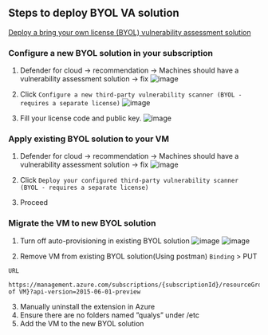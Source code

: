 ## Steps to deploy BYOL VA solution
[Deploy a bring your own license (BYOL) vulnerability assessment solution](https://learn.microsoft.com/en-us/azure/defender-for-cloud/deploy-vulnerability-assessment-byol-vm)

### Configure a new BYOL solution in your subscription
1. Defender for cloud -> recommendation -> Machines should have a vulnerability assessment solution -> fix
![image](https://user-images.githubusercontent.com/96930989/213363188-c2164819-4b1e-4ac3-8362-c21c0f00025a.png)

2. Click `Configure a new third-party vulnerability scanner (BYOL - requires a separate license)`
![image](https://user-images.githubusercontent.com/96930989/213363249-0c70bfe7-f470-432f-9457-46f7cacbd8c3.png)

3. Fill your license code and public key.
![image](https://user-images.githubusercontent.com/96930989/213363258-3e164de5-cb0a-46f1-95cb-03ccc3d90dc7.png)


### Apply existing BYOL solution to your VM
1. Defender for cloud -> recommendation -> Machines should have a vulnerability assessment solution -> fix
![image](https://user-images.githubusercontent.com/96930989/213402182-bfa3d63a-c330-4304-9000-cb2249601855.png)

2. Click `Deploy your configured third-party vulnerability scanner (BYOL - requires a separate license)`

3. Proceed


### Migrate the VM to new BYOL solution
1. Turn off auto-provisioning in existing BYOL solution
![image](https://user-images.githubusercontent.com/96930989/215653657-f9b925c2-736e-480a-9916-03f87b87ee21.png)
![image](https://user-images.githubusercontent.com/96930989/215653668-b1b736c6-7b8f-469f-b314-77a181c0be32.png)

2. Remove VM from existing BYOL solution(Using postman)
`Binding` > PUT

`URL`
```
https://management.azure.com/subscriptions/{subscriptionId}/resourceGroups/{RGName}/providers/Microsoft.Security/locations/{subscriptionLocation}/securitySolutions/{solutionName}/protectedResources/{azureResourceId of VM}?api-version=2015-06-01-preview
```

3. Manually uninstall the extension in Azure
4. Ensure there are no folders named ”qualys” under /etc
5. Add the VM to the new BYOL solution

